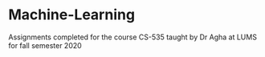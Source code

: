 # Machine-Learning
Assignments completed for the course CS-535 taught by Dr Agha at LUMS for fall semester 2020
